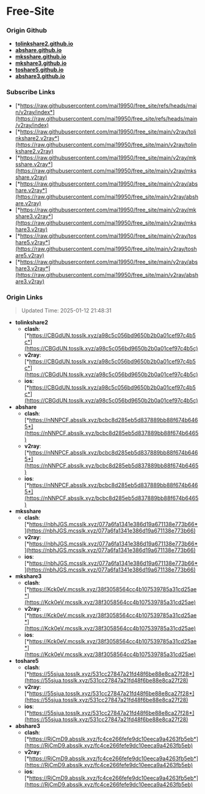 # Free-Site

### Origin Github

- [**tolinkshare2.github.io**](https://github.com/tolinkshare2/tolinkshare2.github.io)
- [**abshare.github.io**](https://github.com/abshare/abshare.github.io)
- [**mksshare.github.io**](https://github.com/mksshare/mksshare.github.io)
- [**mkshare3.github.io**](https://github.com/mkshare3/mkshare3.github.io)
- [**toshare5.github.io**](https://github.com/toshare5/toshare5.github.io)
- [**abshare3.github.io**](https://github.com/abshare3/abshare3.github.io)

### Subscribe Links

- [*https://raw.githubusercontent.com/mai19950/free_site/refs/heads/main/v2ray/index*](https://raw.githubusercontent.com/mai19950/free_site/refs/heads/main/v2ray/index)
- [*https://raw.githubusercontent.com/mai19950/free_site/main/v2ray/tolinkshare2.v2ray*](https://raw.githubusercontent.com/mai19950/free_site/main/v2ray/tolinkshare2.v2ray)
- [*https://raw.githubusercontent.com/mai19950/free_site/main/v2ray/mksshare.v2ray*](https://raw.githubusercontent.com/mai19950/free_site/main/v2ray/mksshare.v2ray)
- [*https://raw.githubusercontent.com/mai19950/free_site/main/v2ray/abshare.v2ray*](https://raw.githubusercontent.com/mai19950/free_site/main/v2ray/abshare.v2ray)
- [*https://raw.githubusercontent.com/mai19950/free_site/main/v2ray/mkshare3.v2ray*](https://raw.githubusercontent.com/mai19950/free_site/main/v2ray/mkshare3.v2ray)
- [*https://raw.githubusercontent.com/mai19950/free_site/main/v2ray/toshare5.v2ray*](https://raw.githubusercontent.com/mai19950/free_site/main/v2ray/toshare5.v2ray)
- [*https://raw.githubusercontent.com/mai19950/free_site/main/v2ray/abshare3.v2ray*](https://raw.githubusercontent.com/mai19950/free_site/main/v2ray/abshare3.v2ray)

### Origin Links

> Updated Time: 2025-01-12 21:48:31

- **tolinkshare2**
  - **clash**: [*https://CBGdUN.tosslk.xyz/a98c5c056bd9650b2b0a01cef97c4b5c*](https://CBGdUN.tosslk.xyz/a98c5c056bd9650b2b0a01cef97c4b5c)
  - **v2ray**: [*https://CBGdUN.tosslk.xyz/a98c5c056bd9650b2b0a01cef97c4b5c*](https://CBGdUN.tosslk.xyz/a98c5c056bd9650b2b0a01cef97c4b5c)
  - **ios**: [*https://CBGdUN.tosslk.xyz/a98c5c056bd9650b2b0a01cef97c4b5c*](https://CBGdUN.tosslk.xyz/a98c5c056bd9650b2b0a01cef97c4b5c)
- **abshare**
  - **clash**: [*https://nNNPCF.absslk.xyz/bcbc8d285eb5d837889bb88f674b6465*](https://nNNPCF.absslk.xyz/bcbc8d285eb5d837889bb88f674b6465)
  - **v2ray**: [*https://nNNPCF.absslk.xyz/bcbc8d285eb5d837889bb88f674b6465*](https://nNNPCF.absslk.xyz/bcbc8d285eb5d837889bb88f674b6465)
  - **ios**: [*https://nNNPCF.absslk.xyz/bcbc8d285eb5d837889bb88f674b6465*](https://nNNPCF.absslk.xyz/bcbc8d285eb5d837889bb88f674b6465)
- **mksshare**
  - **clash**: [*https://nbhJGS.mcsslk.xyz/077a6fa1341e386d19a671138e773b66*](https://nbhJGS.mcsslk.xyz/077a6fa1341e386d19a671138e773b66)
  - **v2ray**: [*https://nbhJGS.mcsslk.xyz/077a6fa1341e386d19a671138e773b66*](https://nbhJGS.mcsslk.xyz/077a6fa1341e386d19a671138e773b66)
  - **ios**: [*https://nbhJGS.mcsslk.xyz/077a6fa1341e386d19a671138e773b66*](https://nbhJGS.mcsslk.xyz/077a6fa1341e386d19a671138e773b66)
- **mkshare3**
  - **clash**: [*https://Kck0eV.mcsslk.xyz/38f3058564cc4b107539785a31cd25ae*](https://Kck0eV.mcsslk.xyz/38f3058564cc4b107539785a31cd25ae)
  - **v2ray**: [*https://Kck0eV.mcsslk.xyz/38f3058564cc4b107539785a31cd25ae*](https://Kck0eV.mcsslk.xyz/38f3058564cc4b107539785a31cd25ae)
  - **ios**: [*https://Kck0eV.mcsslk.xyz/38f3058564cc4b107539785a31cd25ae*](https://Kck0eV.mcsslk.xyz/38f3058564cc4b107539785a31cd25ae)
- **toshare5**
  - **clash**: [*https://55sjua.tosslk.xyz/531cc27847a21fd48f6be88e8ca27f28*](https://55sjua.tosslk.xyz/531cc27847a21fd48f6be88e8ca27f28)
  - **v2ray**: [*https://55sjua.tosslk.xyz/531cc27847a21fd48f6be88e8ca27f28*](https://55sjua.tosslk.xyz/531cc27847a21fd48f6be88e8ca27f28)
  - **ios**: [*https://55sjua.tosslk.xyz/531cc27847a21fd48f6be88e8ca27f28*](https://55sjua.tosslk.xyz/531cc27847a21fd48f6be88e8ca27f28)
- **abshare3**
  - **clash**: [*https://RjCmD9.absslk.xyz/fc4ce266fefe9dc10eeca9a4263fb5eb*](https://RjCmD9.absslk.xyz/fc4ce266fefe9dc10eeca9a4263fb5eb)
  - **v2ray**: [*https://RjCmD9.absslk.xyz/fc4ce266fefe9dc10eeca9a4263fb5eb*](https://RjCmD9.absslk.xyz/fc4ce266fefe9dc10eeca9a4263fb5eb)
  - **ios**: [*https://RjCmD9.absslk.xyz/fc4ce266fefe9dc10eeca9a4263fb5eb*](https://RjCmD9.absslk.xyz/fc4ce266fefe9dc10eeca9a4263fb5eb)
